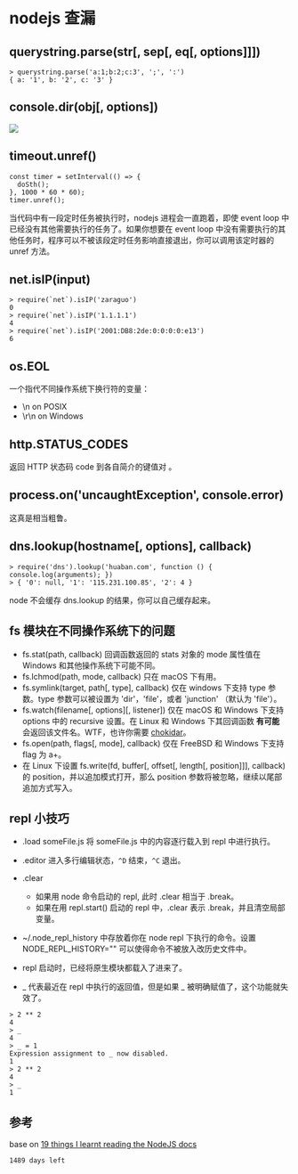 # nodejs 查漏

## querystring.parse(str[, sep[, eq[, options]]])

```
> querystring.parse('a:1;b:2;c:3', ';', ':')
{ a: '1', b: '2', c: '3' }
```

## console.dir(obj[, options])
![][image-1]


## timeout.unref()

```
const timer = setInterval(() => {
  doSth();
}, 1000 * 60 * 60);
timer.unref();
```

当代码中有一段定时任务被执行时，nodejs 进程会一直跑着，即使 event loop 中已经没有其他需要执行的任务了。如果你想要在 event loop 中没有需要执行的其他任务时，程序可以不被该段定时任务影响直接退出，你可以调用该定时器的 unref 方法。


## net.isIP(input)

```
> require(`net`).isIP('zaraguo')
0
> require(`net`).isIP('1.1.1.1')
4
> require(`net`).isIP('2001:DB8:2de:0:0:0:0:e13')
6
```

## os.EOL
一个指代不同操作系统下换行符的变量：

* \n on POSIX
* \r\n on Windows

## http.STATUS\_CODES

返回 HTTP 状态码 code 到各自简介的键值对 。

## process.on('uncaughtException', console.error)

这真是相当粗鲁。

## dns.lookup(hostname[, options], callback)

```
> require('dns').lookup('huaban.com', function () { console.log(arguments); })
> { '0': null, '1': '115.231.100.85', '2': 4 }
```

node 不会缓存 dns.lookup 的结果，你可以自己缓存起来。

## fs 模块在不同操作系统下的问题
* fs.stat(path, callback) 回调函数返回的 stats 对象的 mode 属性值在 Windows 和其他操作系统下可能不同。
* fs.lchmod(path, mode, callback) 只在 macOS 下有用。
* fs.symlink(target, path[, type], callback) 仅在 windows 下支持 type 参数。type 参数可以被设置为 'dir'，'file'，或者 'junction' （默认为 'file'）。
* fs.watch(filename[, options][, listener]) 仅在 macOS 和 Windows 下支持 options 中的 recursive 设置。在 Linux 和 Windows 下其回调函数 **有可能** 会返回该文件名。WTF，也许你需要 [chokidar][1]。
* fs.open(path, flags[, mode], callback) 仅在 FreeBSD 和 Windows 下支持 flag 为 a+。
* 在 Linux 下设置 fs.write(fd, buffer[, offset[, length[, position]]], callback) 的 position，并以追加模式打开，那么 position 参数将被忽略，继续以尾部追加方式写入。

## repl 小技巧

* .load someFile.js 将 someFile.js 中的内容逐行载入到 repl 中进行执行。
* .editor 进入多行编辑状态，`^D` 结束，`^C` 退出。
* .clear
	* 如果用 node 命令启动的 repl, 此时 .clear 相当于 .break。
	* 如果在用 repl.start() 启动的 repl 中，.clear 表示 .break，并且清空局部变量。

* \~/.node\_repl\_history 中存放着你在 node repl 下执行的命令。设置 NODE\_REPL\_HISTORY="" 可以使得命令不被放入改历史文件中。
* repl 启动时，已经将原生模块都载入了进来了。
* \_ 代表最近在 repl 中执行的返回值，但是如果 \_ 被明确赋值了，这个功能就失效了。

```
> 2 ** 2
4
> _
4
> _ = 1
Expression assignment to _ now disabled.
1
> 2 ** 2
4
> _
1
```


## 参考
base on [19 things I learnt reading the NodeJS docs][2]


`1489 days left`

[1]:	https://github.com/paulmillr/chokidar
[2]:	https://hackernoon.com/19-things-i-learnt-reading-the-nodejs-docs-8a2dcc7f307f#.30bqnhicx

[image-1]:	/media/14810812992221.jpg